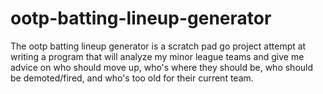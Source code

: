 ootp-batting-lineup-generator
=============================
The ootp batting lineup generator is a scratch pad go project attempt at writing a program that will analyze my minor league teams and give me advice on who should move up, who's where they should be, who should be demoted/fired, and who's too old for their current team.
